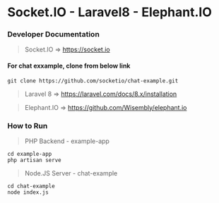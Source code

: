 # Socket.IO - Laravel8 - Elephant.IO

### Developer Documentation
> Socket.IO => 
https://socket.io

#### For chat exxample, clone from below link
```
git clone https://github.com/socketio/chat-example.git
```

> Laravel 8 =>
https://laravel.com/docs/8.x/installation

> Elephant.IO =>
https://github.com/Wisembly/elephant.io

### How to Run
> PHP Backend - example-app
```
cd example-app
php artisan serve
```

> Node.JS Server - chat-example
```
cd chat-example
node index.js
```